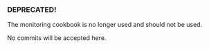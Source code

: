 ### DEPRECATED!

The monitoring cookbook is no longer used and should not be used.

No commits will be accepted here.

